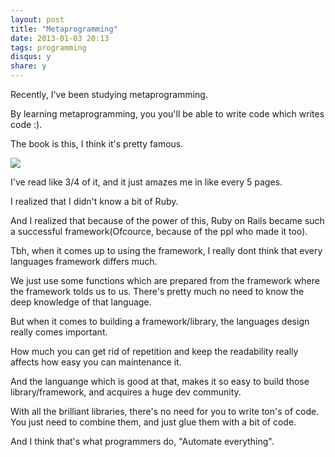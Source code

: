 ```yaml
---
layout: post
title: "Metaprogramming"
date: 2013-01-03 20:13
tags: programming
disqus: y
share: y
---
```


Recently, I've been studying metaprogramming.

By learning metaprogramming, you you'll be able to write code which writes code :).

The book is this, I think it's pretty famous.

<a href="http://www.amazon.co.jp/gp/product/1934356476/ref=as_li_ss_il?ie=UTF8&tag=takehiro0740-22&linkCode=as2&camp=247&creative=7399&creativeASIN=1934356476"><img border="0" src="http://ws.assoc-amazon.jp/widgets/q?_encoding=UTF8&Format=_SL110_&ASIN=1934356476&MarketPlace=JP&ID=AsinImage&WS=1&tag=takehiro0740-22&ServiceVersion=20070822" ></a><img src="http://www.assoc-amazon.jp/e/ir?t=takehiro0740-22&l=as2&o=9&a=1934356476" width="1" height="1" border="0" alt="" style="border:none !important; margin:0px !important;" />


I've read like 3/4 of it, and it just amazes me in like every 5 pages.

I realized that I didn't know a bit of Ruby.

And I realized that because of the power of this, Ruby on Rails became such a successful framework(Ofcource, because of the ppl who made it too).


Tbh, when it comes up to using the framework, I really dont think that every languages framework differs much.

We just use some functions which are prepared from the framework where the framework tolds us to us.
There's pretty much no need to know the deep knowledge of that language.


But when it comes to building a framework/library, the languages design really comes important.


How much you can get rid of repetition and keep the readability really affects how easy you can maintenance it.

And the languange which is good at that, makes it so easy to build those library/framework, and acquires a huge dev community.


With all the brilliant libraries, there's no need for you to write ton's of code.
You just need to combine them, and just glue them with a bit of code.

And I think that's what programmers do, "Automate everything".
